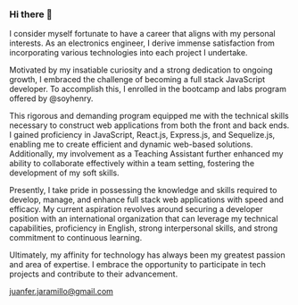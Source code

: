 ### Hi there 👋

I consider myself fortunate to have a career that aligns with my personal interests. As an electronics engineer, I derive immense satisfaction from incorporating various technologies into each project I undertake.

Motivated by my insatiable curiosity and a strong dedication to ongoing growth, I embraced the challenge of becoming a full stack JavaScript developer. To accomplish this, I enrolled in the bootcamp and labs program offered by @soyhenry.

This rigorous and demanding program equipped me with the technical skills necessary to construct web applications from both the front and back ends. I gained proficiency in JavaScript, React.js, Express.js, and Sequelize.js, enabling me to create efficient and dynamic web-based solutions. Additionally, my involvement as a Teaching Assistant further enhanced my ability to collaborate effectively within a team setting, fostering the development of my soft skills.

Presently, I take pride in possessing the knowledge and skills required to develop, manage, and enhance full stack web applications with speed and efficacy. My current aspiration revolves around securing a developer position with an international organization that can leverage my technical capabilities, proficiency in English, strong interpersonal skills, and strong commitment to continuous learning.

Ultimately, my affinity for technology has always been my greatest passion and area of expertise. I embrace the opportunity to participate in tech projects and contribute to their advancement.

juanfer.jaramillo@gmail.com
<!--
**juanferjaramillo/juanferjaramillo** is a ✨ _special_ ✨ repository because its `README.md` (this file) appears on your GitHub profile.

Here are some ideas to get you started:

- 🔭 I’m currently working on ...
- 🌱 I’m currently learning ...
- 👯 I’m looking to collaborate on ...
- 🤔 I’m looking for help with ...
- 💬 Ask me about ...
- 📫 How to reach me: ...
- 😄 Pronouns: ...
- ⚡ Fun fact: ...
-->
